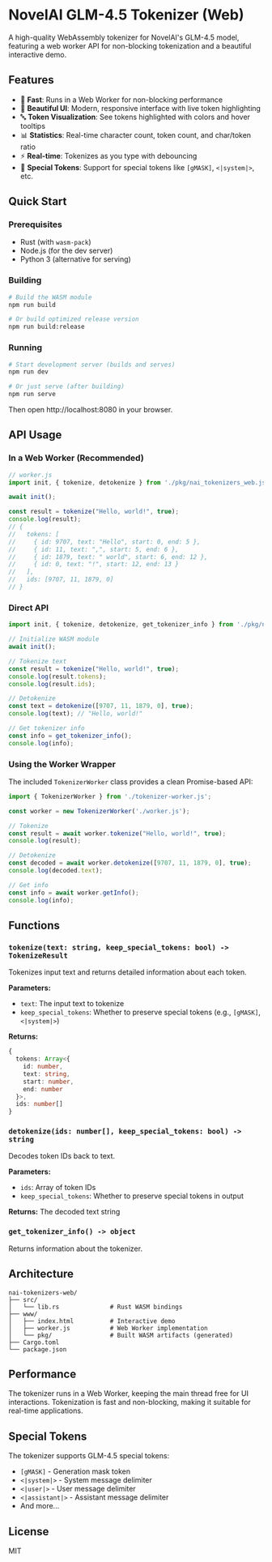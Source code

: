 # NovelAI GLM-4.5 Tokenizer (Web)

A high-quality WebAssembly tokenizer for NovelAI's GLM-4.5 model, featuring a web worker API for non-blocking tokenization and a beautiful interactive demo.

## Features

- 🚀 **Fast**: Runs in a Web Worker for non-blocking performance
- 🎨 **Beautiful UI**: Modern, responsive interface with live token highlighting
- 🔤 **Token Visualization**: See tokens highlighted with colors and hover tooltips
- 📊 **Statistics**: Real-time character count, token count, and char/token ratio
- ⚡ **Real-time**: Tokenizes as you type with debouncing
- 🎯 **Special Tokens**: Support for special tokens like `[gMASK]`, `<|system|>`, etc.

## Quick Start

### Prerequisites

- Rust (with `wasm-pack`)
- Node.js (for the dev server)
- Python 3 (alternative for serving)

### Building

```bash
# Build the WASM module
npm run build

# Or build optimized release version
npm run build:release
```

### Running

```bash
# Start development server (builds and serves)
npm run dev

# Or just serve (after building)
npm run serve
```

Then open http://localhost:8080 in your browser.

## API Usage

### In a Web Worker (Recommended)

```javascript
// worker.js
import init, { tokenize, detokenize } from './pkg/nai_tokenizers_web.js';

await init();

const result = tokenize("Hello, world!", true);
console.log(result);
// {
//   tokens: [
//     { id: 9707, text: "Hello", start: 0, end: 5 },
//     { id: 11, text: ",", start: 5, end: 6 },
//     { id: 1879, text: " world", start: 6, end: 12 },
//     { id: 0, text: "!", start: 12, end: 13 }
//   ],
//   ids: [9707, 11, 1879, 0]
// }
```

### Direct API

```javascript
import init, { tokenize, detokenize, get_tokenizer_info } from './pkg/nai_tokenizers_web.js';

// Initialize WASM module
await init();

// Tokenize text
const result = tokenize("Hello, world!", true);
console.log(result.tokens);
console.log(result.ids);

// Detokenize
const text = detokenize([9707, 11, 1879, 0], true);
console.log(text); // "Hello, world!"

// Get tokenizer info
const info = get_tokenizer_info();
console.log(info);
```

### Using the Worker Wrapper

The included `TokenizerWorker` class provides a clean Promise-based API:

```javascript
import { TokenizerWorker } from './tokenizer-worker.js';

const worker = new TokenizerWorker('./worker.js');

// Tokenize
const result = await worker.tokenize("Hello, world!", true);
console.log(result);

// Detokenize
const decoded = await worker.detokenize([9707, 11, 1879, 0], true);
console.log(decoded.text);

// Get info
const info = await worker.getInfo();
console.log(info);
```

## Functions

### `tokenize(text: string, keep_special_tokens: bool) -> TokenizeResult`

Tokenizes input text and returns detailed information about each token.

**Parameters:**
- `text`: The input text to tokenize
- `keep_special_tokens`: Whether to preserve special tokens (e.g., `[gMASK]`, `<|system|>`)

**Returns:**
```typescript
{
  tokens: Array<{
    id: number,
    text: string,
    start: number,
    end: number
  }>,
  ids: number[]
}
```

### `detokenize(ids: number[], keep_special_tokens: bool) -> string`

Decodes token IDs back to text.

**Parameters:**
- `ids`: Array of token IDs
- `keep_special_tokens`: Whether to preserve special tokens in output

**Returns:** The decoded text string

### `get_tokenizer_info() -> object`

Returns information about the tokenizer.

## Architecture

```
nai-tokenizers-web/
├── src/
│   └── lib.rs              # Rust WASM bindings
├── www/
│   ├── index.html          # Interactive demo
│   ├── worker.js           # Web Worker implementation
│   └── pkg/                # Built WASM artifacts (generated)
├── Cargo.toml
└── package.json
```

## Performance

The tokenizer runs in a Web Worker, keeping the main thread free for UI interactions. Tokenization is fast and non-blocking, making it suitable for real-time applications.

## Special Tokens

The tokenizer supports GLM-4.5 special tokens:
- `[gMASK]` - Generation mask token
- `<|system|>` - System message delimiter
- `<|user|>` - User message delimiter
- `<|assistant|>` - Assistant message delimiter
- And more...

## License

MIT